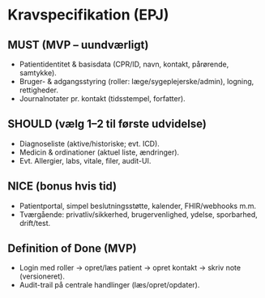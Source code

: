 # Kravspecifikation (EPJ)

## MUST (MVP – uundværligt)
- Patientidentitet & basisdata (CPR/ID, navn, kontakt, pårørende, samtykke).
- Bruger- & adgangsstyring (roller: læge/sygeplejerske/admin), logning, rettigheder.
- Journalnotater pr. kontakt (tidsstempel, forfatter).  

## SHOULD (vælg 1–2 til første udvidelse)
- Diagnoseliste (aktive/historiske; evt. ICD).
- Medicin & ordinationer (aktuel liste, ændringer).
- Evt. Allergier, labs, vitale, filer, audit-UI.  

## NICE (bonus hvis tid)
- Patientportal, simpel beslutningsstøtte, kalender, FHIR/webhooks m.m.
- Tværgående: privatliv/sikkerhed, brugervenlighed, ydelse, sporbarhed, drift/test.  

## Definition of Done (MVP)
- Login med roller → opret/læs patient → opret kontakt → skriv note (versioneret).
- Audit-trail på centrale handlinger (læs/opret/opdater).  
